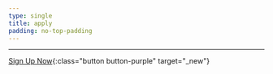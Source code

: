 ```yaml
---
type: single
title: apply
padding: no-top-padding
---
```


<hr>

[Sign Up Now](https://mailchi.mp/b384804f5c90/seekhealing){:class="button button-purple" target="_new"}